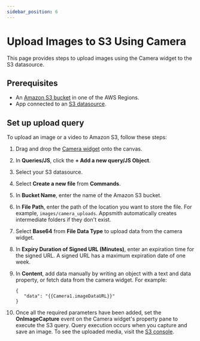 ```yaml
---
sidebar_position: 6
---
```


# Upload Images to S3 Using Camera

This page provides steps to upload images using the Camera widget to the S3 datasource.

## Prerequisites
- An [Amazon S3 bucket](https://docs.aws.amazon.com/AmazonS3/latest/userguide/create-bucket-overview.html) in one of the AWS Regions.
- App connected to an [S3 datasource](https://docs.appsmith.com/connect-data/reference/querying-amazon-s3).

## Set up upload query
To upload an image or a video to Amazon S3, follow these steps:
1. Drag and drop the [Camera widget](/reference/widgets/camera) onto the canvas.
2. In **Queries/JS**, click the **+ Add a new query/JS Object**.
3. Select your S3 datasource.
4. Select **Create a new file** from **Commands**.
5. In **Bucket Name**, enter the name of the Amazon S3 bucket.
6. In **File Path**, enter the path of the location you want to store the file.
   For example, `images/camera_uploads`.
   Appsmith automatically creates intermediate folders if they don't exist.
7. Select **Base64** from **File Data Type** to upload data from the camera widget.
8. In **Expiry Duration of Signed URL (Minutes)**, enter an expiration time for the signed URL. A signed URL has a maximum expiration date of one week.
9. In **Content**, add data manually by writing an object with a text and data property, or fetch data from the camera widget.
   For example:

     ```
     {
	    "data": "{{Camera1.imageDataURL}}"
     }
     ```
10. Once all the required parameters have been added, set the **OnImageCapture** event on the Camera widget's property pane to execute the S3 query.
    Query execution occurs when you capture and save an image.
    To see the uploaded media, visit the [S3 console](https://s3.console.aws.amazon.com/s3/home).
